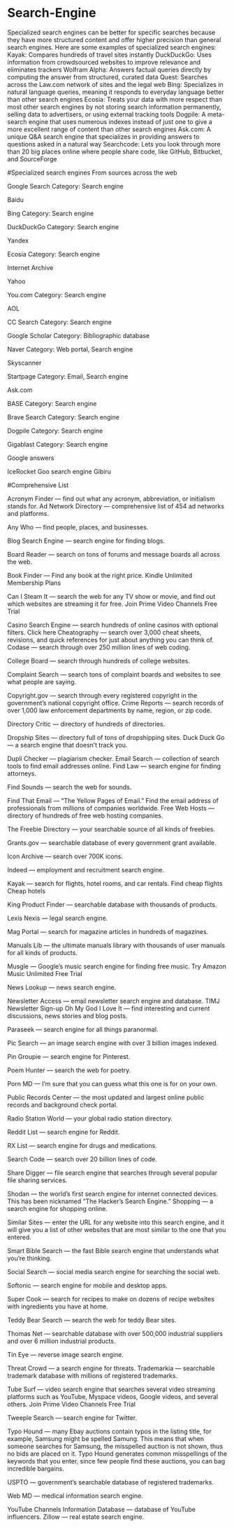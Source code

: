 # Search-Engine
Specialized search engines can be better for specific searches because they have more structured content and offer higher precision than general search engines. Here are some examples of specialized search engines:
Kayak: Compares hundreds of travel sites instantly
DuckDuckGo: Uses information from crowdsourced websites to improve relevance and eliminates trackers
Wolfram Alpha: Answers factual queries directly by computing the answer from structured, curated data
Quest: Searches across the Law.com network of sites and the legal web
Bing: Specializes in natural language queries, meaning it responds to everyday language better than other search engines
Ecosia: Treats your data with more respect than most other search engines by not storing search information permanently, selling data to advertisers, or using external tracking tools
Dogpile: A meta-search engine that uses numerous indexes instead of just one to give a more excellent range of content than other search engines
Ask.com: A unique Q&A search engine that specializes in providing answers to questions asked in a natural way
Searchcode: Lets you look through more than 20 big places online where people share code, like GitHub, Bitbucket, and SourceForge

#Specialized search engines
From sources across the web

Google Search
Category: Search engine

Baidu

Bing
Category: Search engine

DuckDuckGo
Category: Search engine

Yandex

Ecosia
Category: Search engine

Internet Archive

Yahoo

You.com
Category: Search engine

AOL

CC Search
Category: Search engine

Google Scholar
Category: Bibliographic database

Naver
Category: Web portal, Search engine

Skyscanner

Startpage
Category: Email, Search engine

Ask.com

BASE
Category: Search engine

Brave Search
Category: Search engine

Dogpile
Category: Search engine

Gigablast
Category: Search engine

Google answers

IceRocket
Goo search engine
Gibiru

#Comprehensive List

Acronym Finder — find out what any acronym, abbreviation, or initialism stands for.
Ad Network Directory — comprehensive list of 454 ad networks and platforms.

Any Who — find people, places, and businesses.

Blog Search Engine — search engine for finding blogs.

Board Reader — search on tons of forums and message boards all across the web.

Book Finder — Find any book at the right price.
Kindle Unlimited Membership Plans

Can I Steam It — search the web for any TV show or movie, and find out which websites are streaming it for free.
Join Prime Video Channels Free Trial


Casino Search Engine — search hundreds of online casinos with optional filters.
Click here
Cheatography — search over 3,000 cheat sheets, revisions, and quick references for just about anything you can think of.
Codase — search through over 250 million lines of web coding.

College Board — search through hundreds of college websites.

Complaint Search — search tons of complaint boards and websites to see what people are saying.

Copyright.gov — search through every registered copyright in the government’s national copyright office.
Crime Reports — search records of over 1,000 law enforcement departments by name, region, or zip code.

Directory Critic — directory of hundreds of directories.

Dropship Sites — directory full of tons of dropshipping sites.
Duck Duck Go — a search engine that doesn’t track you.

Dupli Checker — plagiarism checker.
Email Search — collection of search tools to find email addresses online.
Find Law — search engine for finding attorneys.

Find Sounds — search the web for sounds.

Find That Email — “The Yellow Pages of Email.” Find the email address of professionals from millions of companies worldwide.
Free Web Hosts — directory of hundreds of free web hosting companies.

The Freebie Directory — your searchable source of all kinds of freebies.

Grants.gov — searchable database of every government grant available.

Icon Archive — search over 700K icons.

Indeed — employment and recruitment search engine.

Kayak — search for flights, hotel rooms, and car rentals.
Find cheap flights
Cheap hotels

King Product Finder — searchable database with thousands of products.

Lexis Nexis — legal search engine.

Mag Portal — search for magazine articles in hundreds of magazines.

Manuals Lib — the ultimate manuals library with thousands of user manuals for all kinds of products.

Musgle — Google’s music search engine for finding free music.
Try Amazon Music Unlimited Free Trial


News Lookup — news search engine.

Newsletter Access — email newsletter search engine and database.
TIMJ Newsletter Sign-up
Oh My God I Love It — find interesting and current discussions, news stories and blog posts.

Paraseek — search engine for all things paranormal.

Pic Search — an image search engine with over 3 billion images indexed.

Pin Groupie — search engine for Pinterest.

Poem Hunter — search the web for poetry.

Porn MD — I’m sure that you can guess what this one is for on your own.


Public Records Center — the most updated and largest online public records and background check portal.

Radio Station World — your global radio station directory.

Reddit List — search engine for Reddit.

RX List — search engine for drugs and medications.

Search Code — search over 20 billion lines of code.

Share Digger — file search engine that searches through several popular file sharing services.

Shodan — the world’s first search engine for internet connected devices. This has been nicknamed “The Hacker’s Search Engine.”
Shopping — a search engine for shopping online.

Similar Sites — enter the URL for any website into this search engine, and it will give you a list of other websites that are most similar to the one that you entered.

Smart Bible Search — the fast Bible search engine that understands what you’re thinking.

Social Search — social media search engine for searching the social web.

Softonic — search engine for mobile and desktop apps.

Super Cook — search for recipes to make on dozens of recipe websites with ingredients you have at home.

Teddy Bear Search — search the web for teddy Bear sites.

Thomas Net — searchable database with over 500,000 industrial suppliers and over 6 million industrial products.

Tin Eye — reverse image search engine.

Threat Crowd — a search engine for threats.
Trademarkia — searchable trademark database with millions of registered trademarks.

Tube Surf — video search engine that searches several video streaming platforms such as YouTube, Myspace videos, Google videos, and several others.
Join Prime Video Channels Free Trial


Tweeple Search — search engine for Twitter.

Typo Hound — many Ebay auctions contain typos in the listing title, for example, Samsung might be spelled Samung. This means that when someone searches for Samsung, the misspelled auction is not shown, thus no bids are placed on it. Typo Hound generates common misspellings of the keywords that you enter, since few people find these auctions, you can bag incredible bargains.

USPTO — government’s searchable database of registered trademarks.

Web MD — medical information search engine.

YouTube Channels Information Database — database of YouTube influencers.
Zillow — real estate search engine.
